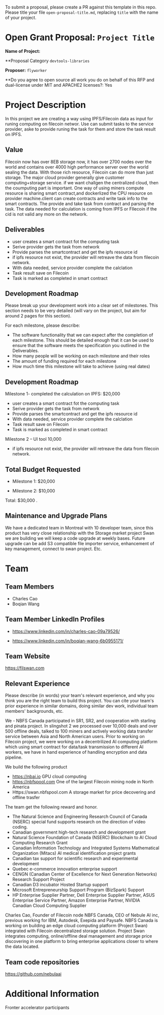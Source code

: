 To submit a proposal, please create a PR against this template in this repo. Please title your file `open-proposal-title.md`, replacing `title` with the name of your project.

# Open Grant Proposal: `Project Title`

**Name of Project:**

**Proposal Category  `devtools-libraries`

**Proposer:** `flyworker`

**Do you agree to open source all work you do on behalf of this RFP and dual-license under MIT and APACHE2 licenses?: Yes
# Project Description

In this project we are creating a way using IPFS/Filecoin data as input for runing computing on filecoin networ. Use can submit tasks to the service provider, aske to provide runing the task for them and store the task result on IPFS.

## Value

Filecoin now has over 8EB storage now, it has over 2700 nodes over the world and contains over 4000 high performance server over the world sealing the data. With those rich resource, Filecoin can do more than just storage. The major cloud provider generally give customer computing+storage service. if we want challgen the centralized cloud, then the coumputing part is important.
One way of using miners compute resource is sharing smart contract,and dockerlized the CPU resource on provider machine.client can create contracts and write task info to the smart contracts. The provide and take task from contract and parsing the task. The data needed for calculation is coming from IPFS or FIlecoin if the cid is not valid any more on the network.

## Deliverables
* user creates a smart contract fot the computing task
* Serive provider gets the task from network
* Provide parses the smartcontract and get the ipfs resource id
* if ipfs resource not exist, the provider will retreave the data from filecoin  network.
* With data needed, service provider complete the calclation 
* Task result save on Filecoin
* Task is marked as completed in smart contract

## Development Roadmap

Please break up your development work into a clear set of milestones. This section needs to be very detailed (will vary on the project, but aim for around 2 pages for this section).

For each milestone, please describe:
- The software functionality that we can expect after the completion of each milestone. This should be detailed enough that it can be used to ensure that the software meets the specification you outlined in the Deliverables.
- How many people will be working on each milestone and their roles
- The amount of funding required for each milestone
- How much time this milestone will take to achieve (using real dates)

## Development Roadmap


Milestone 1- completed the calculation on IPFS:  $20,000

* user creates a smart contract fot the computing task
* Serive provider gets the task from network
* Provide parses the smartcontract and get the ipfs resource id
* With data needed, service provider complete the calclation 
* Task result save on Filecoin
* Task is marked as completed in smart contract


Milestone 2 – UI  tool  10,000
* if ipfs resource not exist, the provider will retreave the data from filecoin  network.

## Total Budget Requested

* Milestone 1: $20,000

* Milestone 2: $10,000


Total: $30,000
.

## Maintenance and Upgrade Plans

We have a dedicated team in Montreal with 10 developer team, since this product has very close relationship with the Storage market project Swan we are building we will keep a code upgrade at weekly bases. Future upgrade can be add S3 compatible file importer service, enhancement of key management, connect to swan project. Etc. 

# Team

## Team Members

- Charles Cao
- Boqian Wang

## Team Member LinkedIn Profiles

- https://www.linkedin.com/in/charles-cao-09a79526/

- https://www.linkedin.com/in/boqian-wang-6b0955171/

## Team Website

https://filswan.com

## Relevant Experience

Please describe (in words) your team's relevant experience, and why you think you are the right team to build this project. You can cite your team's prior experience in similar domains, doing similar dev work, individual team members' backgrounds, etc.

We - NBFS Canada participated in SR1, SR2, and cooperation with starling and pinata project. In slingshot 2 we processed over 10,000 deals and over 500 offline deals, talked to 100 miners and actively working data transfer service between Asia and North American users.
Prior to working on Filecoin project, we were working on a decentrilized AI computing platform which using smart contract for data/task transmission to different AI workers, we have in hand experience of handling encryption and data pipeline.

We build the following product

- https://nbai.io GPU cloud computing 
- https://nbfspool.com One of the largest Filecoin mining node in North America
- Https://swan.nbfspool.com A storage market for price decovering and offline trasfer

The team get the following reward and honor.

- The Natural Science and Engineering Research Council of Canada (NSERC) special fund supports research on the direction of video coding.
- Canadian government high-tech research and development grant
- Natural Science Foundation of Canada (NSERC) Blockchain to AI Cloud Computing Research Grant
- Canadian Information Technology and Integrated Systems Mathematical Organization (Mitacs) AI medical identification project grants
- Canadian tax support for scientific research and experimental development
- Quebec e-commerce innovation enterprise support
- CENGN (Canadian Center of Excellence for Next Generation Networks) Research Support Project
- Canadian D3 incubator Hosted Startup support
- Microsoft Entrepreneurship Support Program (BizSpark) Support
- HP Enterprise Supplier Partner, Dell Enterprise Supplier Partner, ASUS Enterprise Service Partner, Amazon Enterprise Partner, NVIDIA Canadian Cloud Computing Supplier


Charles Cao, Founder of Filecoin node NBFS Canada, CEO of Nebule AI inc, previous working for IBM, Autodesk, Exepida and Paysafe. NBFS Canada is working on building an edge cloud computing platform (Project Swan) integrated with Filecoin decentralized storage solution. Project Swan integrates computing, online/offline deal management and storage price discovering in one platform to bring enterprise applications closer to where the data located.

## Team code repositories

https://github.com/nebulaai

# Additional Information

Fronter accelerator participants
